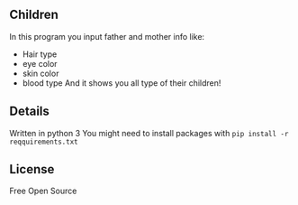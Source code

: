 ## Children

In this program you input father and mother info like:
- Hair type
- eye color
- skin color
- blood type
And it shows you all type of their children!

## Details
Written in python 3
You might need to install packages with `pip install -r reqquirements.txt`

## License
Free Open Source
